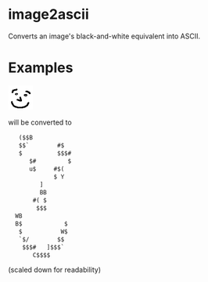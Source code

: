 # image2ascii
Converts an image's black-and-white equivalent into ASCII.

# Examples
![Alt](/smile.png "Smile.png")

will be converted to
```
   ($$B
   $$`        #$
   $          $$$#
      $#         $
      u$     #$(
             $ Y
         ]
         BB
       #( $
        $$$
  WB
  B$            $
   $           W$
   `$/        $$
    $$$#   ]$$$`
       C$$$$
```
(scaled down for readability)

